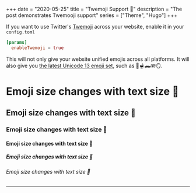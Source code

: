 +++
date = "2020-05-25"
title = "Twemoji Support 🤩"
description = "The post demonstrates Twemooji support"
series = ["Theme", "Hugo"]
+++

If you want to use Twitter's [Twemoji](https://twemoji.twitter.com/) across your website, enable it in your `config.toml`
```toml
[params]
  enableTwemoji = true
```

This will not only give your website unified emojis across all platforms. It will also give you [the latest Unicode 13 emoji set](https://blog.emojipedia.org/twemoji-13-0-emoji-changelog/), such as 🧋🫕🛻🪗🪞.

# Emoji size changes with text size 🤩
## Emoji size changes with text size 🤩
### Emoji size changes with text size 🤩
#### Emoji size changes with text size 🤩
##### Emoji size changes with text size 🤩
###### Emoji size changes with text size 🤩

---
